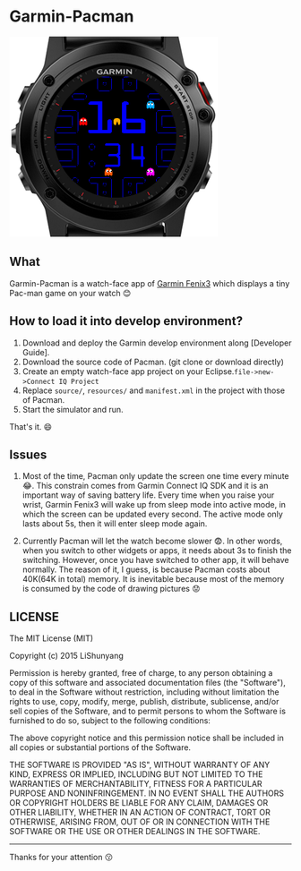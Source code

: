 Garmin-Pacman
=============

![snapshoot](https://github.com/southerncross/Garmin-Pacman/blob/master/snapshoot.png)


## What
Garmin-Pacman is a watch-face app of [Garmin Fenix3](fenix3.garmin.com) which displays a tiny Pac-man game on your watch :blush:


## How to load it into develop environment?

1. Download and deploy the Garmin develop environment along [Developer Guide].
2. Download the source code of Pacman. (git clone or download directly)
3. Create an empty watch-face app project on your Eclipse.`file->new->Connect IQ Project`
4. Replace `source/`, `resources/` and `manifest.xml` in the project with those of Pacman.
5. Start the simulator and run.

That's it. :smile:


## Issues

1. Most of the time, Pacman only update the screen one time every minute :joy:. This constrain comes from Garmin Connect IQ SDK and it is an important way of saving battery life.
Every time when you raise your wrist, Garmin Fenix3 will wake up from sleep mode into active mode, in which the screen can be updated every second. The active mode only lasts about 5s, then it will enter sleep mode again.

2. Currently Pacman will let the watch become slower :fearful:. In other words, when you switch to other widgets or apps, it needs about 3s to finish the switching. However, once you have switched to other app, it will behave normally.
The reason of it, I guess, is because Pacman costs about 40K(64K in total) memory. It is inevitable because most of the memory is consumed by the code of drawing pictures :worried:


## LICENSE
The MIT License (MIT)

Copyright (c) 2015 LiShunyang

Permission is hereby granted, free of charge, to any person obtaining a copy
of this software and associated documentation files (the "Software"), to deal
in the Software without restriction, including without limitation the rights
to use, copy, modify, merge, publish, distribute, sublicense, and/or sell
copies of the Software, and to permit persons to whom the Software is
furnished to do so, subject to the following conditions:

The above copyright notice and this permission notice shall be included in all
copies or substantial portions of the Software.

THE SOFTWARE IS PROVIDED "AS IS", WITHOUT WARRANTY OF ANY KIND, EXPRESS OR
IMPLIED, INCLUDING BUT NOT LIMITED TO THE WARRANTIES OF MERCHANTABILITY,
FITNESS FOR A PARTICULAR PURPOSE AND NONINFRINGEMENT. IN NO EVENT SHALL THE
AUTHORS OR COPYRIGHT HOLDERS BE LIABLE FOR ANY CLAIM, DAMAGES OR OTHER
LIABILITY, WHETHER IN AN ACTION OF CONTRACT, TORT OR OTHERWISE, ARISING FROM,
OUT OF OR IN CONNECTION WITH THE SOFTWARE OR THE USE OR OTHER DEALINGS IN THE
SOFTWARE.


----
Thanks for your attention :kissing: